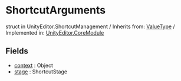 # ShortcutArguments
struct in UnityEditor.ShortcutManagement
 / Inherits from: <a href="https://docs.unity3d.com/6000.0/Documentation/ScriptReference/ValueType.html">ValueType</a> / Implemented in: <a href="https://docs.unity3d.com/6000.0/Documentation/ScriptReference/UnityEditor.CoreModule.html">UnityEditor.CoreModule</a>
## Fields
- <a href="https://docs.unity3d.com/6000.0/Documentation/ScriptReference/ShortcutArguments-context.html">context</a> : Object
- <a href="https://docs.unity3d.com/6000.0/Documentation/ScriptReference/ShortcutArguments-stage.html">stage</a> : ShortcutStage

